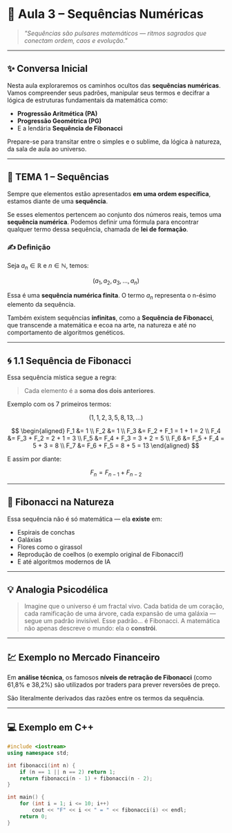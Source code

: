 # 🌌 Aula 3 – Sequências Numéricas

> *"Sequências são pulsares matemáticos — ritmos sagrados que conectam ordem, caos e evolução."*

---

## ✨ Conversa Inicial

Nesta aula exploraremos os caminhos ocultos das **sequências numéricas**.
Vamos compreender seus padrões, manipular seus termos e decifrar a lógica de estruturas fundamentais da matemática como:

* **Progressão Aritmética (PA)**
* **Progressão Geométrica (PG)**
* E a lendária **Sequência de Fibonacci**

Prepare-se para transitar entre o simples e o sublime, da lógica à natureza, da sala de aula ao universo.

---

## 🧩 TEMA 1 – Sequências

Sempre que elementos estão apresentados **em uma ordem específica**, estamos diante de uma **sequência**.

Se esses elementos pertencem ao conjunto dos números reais, temos uma **sequência numérica**. Podemos definir uma fórmula para encontrar qualquer termo dessa sequência, chamada de **lei de formação**.

### ✍️ Definição

Seja $a_n \in \mathbb{R}$ e $n \in \mathbb{N}$, temos:

$$
(a_1, a_2, a_3, \dots, a_n)
$$

Essa é uma **sequência numérica finita**. O termo $a_n$ representa o n-ésimo elemento da sequência.

Também existem sequências **infinitas**, como a **Sequência de Fibonacci**, que transcende a matemática e ecoa na arte, na natureza e até no comportamento de algoritmos genéticos.

---

## 🌀 1.1 Sequência de Fibonacci

Essa sequência mística segue a regra:

> Cada elemento é a **soma dos dois anteriores**.

Exemplo com os 7 primeiros termos:

$$
(1, 1, 2, 3, 5, 8, 13, \dots)
$$

$$
\begin{aligned}
F_1 &= 1 \\
F_2 &= 1 \\
F_3 &= F_2 + F_1 = 1 + 1 = 2 \\
F_4 &= F_3 + F_2 = 2 + 1 = 3 \\
F_5 &= F_4 + F_3 = 3 + 2 = 5 \\
F_6 &= F_5 + F_4 = 5 + 3 = 8 \\
F_7 &= F_6 + F_5 = 8 + 5 = 13
\end{aligned}
$$

E assim por diante:

$$
F_n = F_{n-1} + F_{n-2}
$$

---

## 🌿 Fibonacci na Natureza

Essa sequência não é só matemática — ela **existe** em:

* Espirais de conchas
* Galáxias
* Flores como o girassol
* Reprodução de coelhos (o exemplo original de Fibonacci!)
* E até algoritmos modernos de IA

---

## 💡 Analogia Psicodélica

> Imagine que o universo é um fractal vivo. Cada batida de um coração, cada ramificação de uma árvore, cada expansão de uma galáxia — segue um padrão invisível. Esse padrão... é Fibonacci.
> A matemática não apenas descreve o mundo: ela o **constrói**.

---

## 💹 Exemplo no Mercado Financeiro

Em **análise técnica**, os famosos **níveis de retração de Fibonacci** (como 61,8% e 38,2%) são utilizados por traders para prever reversões de preço.

São literalmente derivados das razões entre os termos da sequência.

---

## 💻 Exemplo em C++

```cpp
#include <iostream>
using namespace std;

int fibonacci(int n) {
    if (n == 1 || n == 2) return 1;
    return fibonacci(n - 1) + fibonacci(n - 2);
}

int main() {
    for (int i = 1; i <= 10; i++)
        cout << "F" << i << " = " << fibonacci(i) << endl;
    return 0;
}
```
